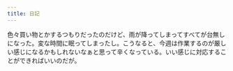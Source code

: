 ```yaml
---
title: 日記
---
```


色々買い物とかするつもりだったのだけど、雨が降ってしまってすべてが台無しになった。変な時間に眠ってしまったし。こうなると、今週は作業するのが厳しい感じになるかもしれないなぁと思って辛くなっている。いい感じに対応することができればいいのだが。